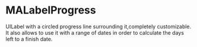 # MALabelProgress
UILabel with a circled progress line surrounding it,completely customizable. It also allows to use it with a range of dates in order to calculate the days left to a finish date.
